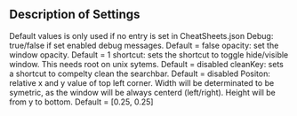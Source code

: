 ## Description of Settings
Default values is only used if no entry is set in CheatSheets.json
Debug: true/false if set enabled debug messages. Default = false
opacity: set the window opacity. Default = 1
shortcut: sets the shortcut to toggle hide/visible window. This needs root on unix sytems. Default = disabled
cleanKey: sets a shortcut to compelty clean the searchbar. Default = disabled
Positon: relative x and y value of top left corner. Width will be determinated to be symetric, as the window will be always centerd (left/right). Height will be from y to bottom. Default = [0.25, 0.25]
